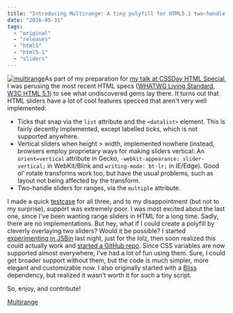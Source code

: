 ```yaml
---
title: "Introducing Multirange: A tiny polyfill for HTML5.1 two-handle sliders"
date: "2016-05-31"
tags:
  - "original"
  - "releases"
  - "html5"
  - "html5-1"
  - "sliders"
---
```


[![multirange](images/multirange-300x206.png)](images/multirange.png)As part of my preparation for [my talk at CSSDay HTML Special](http://cssday.nl/2016/programme#lea-verou), I was perusing the most recent HTML specs ([WHATWG Living Standard](https://html.spec.whatwg.org/multipage/), [W3C HTML 5.1](https://www.w3.org/TR/html51/)) to see what undiscovered gems lay there. It turns out that HTML sliders have a lot of cool features specced that aren't very well implemented:

- Ticks that snap via the `list` attribute and the `<datalist>` element. This is fairly decently implemented, except labelled ticks, which is not supported anywhere.
- Vertical sliders when height > width, implemented nowhere (instead, browsers employ proprietary ways for making sliders vertical: An `orient=vertical` attribute in Gecko, `-webkit-appearance: slider-vertical;` in WebKit/Blink and `writing-mode: bt-lr;` in IE/Edge). Good ol' rotate transforms work too, but have the usual problems, such as layout not being affected by the transform.
- Two-handle sliders for ranges, via the `multiple` attribute.

I made a quick [testcase](https://dabblet.com/gist/0b79583e6e9c4e5e52aec5d682ac71d2) for all three, and to my disappointment (but not to my surprise), support was extremely poor. I was most excited about the last one, since I've been wanting range sliders in HTML for a long time. Sadly, there are no implementations. But hey, what if I could create a polyfill by cleverly overlaying two sliders? Would it be possible? I started [experimenting in JSBin](http://jsbin.com/risiki/edit?html,css,js,output) last night, just for the lolz, then soon realized this could actually work and [started a GitHub repo](https://github.com/leaverou/multirange). Since CSS variables are now supported almost everywhere, I've had a lot of fun using them. Sure, I could get broader support without them, but the code is much simpler, more elegant and customizable now. I also originally started with a [Bliss](http://blissfuljs.com) dependency, but realized it wasn't worth it for such a tiny script.

So, enjoy, and contribute!

[Multirange](https://projects.verou.me/multirange/)
